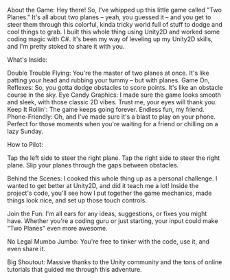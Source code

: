 About the Game:
Hey there! So, I've whipped up this little game called "Two Planes." It's all about two planes – yeah, you guessed it – and you get to steer them through this colorful, kinda tricky world full of stuff to dodge and cool things to grab. I built this whole thing using Unity2D and worked some coding magic with C#. It's been my way of leveling up my Unity2D skills, and I'm pretty stoked to share it with you.

What's Inside:

Double Trouble Flying: You're the master of two planes at once. It's like patting your head and rubbing your tummy – but with planes.
Game On, Reflexes: So, you gotta dodge obstacles to score points. It's like an obstacle course in the sky.
Eye Candy Graphics: I made sure the game looks smooth and sleek, with those classic 2D vibes. Trust me, your eyes will thank you.
Keep It Rollin': The game keeps going forever. Endless fun, my friend.
Phone-Friendly: Oh, and I've made sure it's a blast to play on your phone. Perfect for those moments when you're waiting for a friend or chilling on a lazy Sunday.

How to Pilot:

Tap the left side to steer the right plane.
Tap the right side to steer the right plane.
Slip your planes through the gaps between obstacles.

Behind the Scenes:
I cooked this whole thing up as a personal challenge. I wanted to get better at Unity2D, and did it teach me a lot! Inside the project's code, you'll see how I put together the game mechanics, made things look nice, and set up those touch controls.

Join the Fun:
I'm all ears for any ideas, suggestions, or fixes you might have. Whether you're a coding guru or just starting, your input could make "Two Planes" even more awesome.

No Legal Mumbo Jumbo:
You're free to tinker with the code, use it, and even share it.

Big Shoutout:
Massive thanks to the Unity community and the tons of online tutorials that guided me through this adventure.
